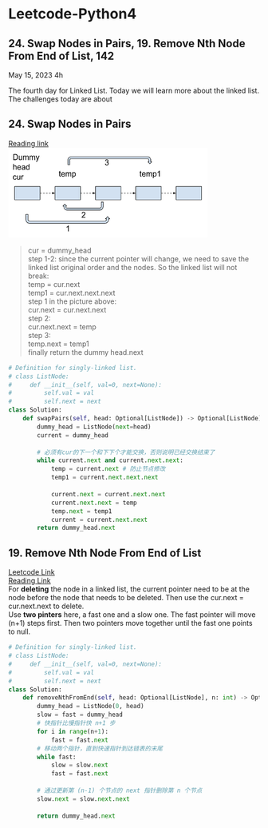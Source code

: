 # Leetcode-Python4
## 24. Swap Nodes in Pairs, 19. Remove Nth Node From End of List, 142
May 15, 2023  4h

The fourth day for Linked List. Today we will learn more about the linked list.\
The challenges today are about 

## 24. Swap Nodes in Pairs
[Reading link](https://github.com/youngyangyang04/leetcode-master/blob/master/problems/0024.%E4%B8%A4%E4%B8%A4%E4%BA%A4%E6%8D%A2%E9%93%BE%E8%A1%A8%E4%B8%AD%E7%9A%84%E8%8A%82%E7%82%B9.md)\
<img src="https://github.com/gyjbb/Leetcode-Python4/blob/main/Screen%20Shot%202023-05-17%20at%202.58.58%20PM.png" width="400" height="180">

> cur = dummy_head\
> step 1-2: since the current pointer will change, we need to save the linked list original order and the nodes. So the linked list will not break:\
> temp = cur.next\
> temp1 = cur.next.next.next\
> step 1 in the picture above:\
> cur.next = cur.next.next\
> step 2:\
> cur.next.next = temp\
> step 3:\
> temp.next = temp1\
> finally return the dummy head.next


```python
# Definition for singly-linked list.
# class ListNode:
#     def __init__(self, val=0, next=None):
#         self.val = val
#         self.next = next
class Solution:
    def swapPairs(self, head: Optional[ListNode]) -> Optional[ListNode]:
        dummy_head = ListNode(next=head)
        current = dummy_head

        # 必须有cur的下一个和下下个才能交换，否则说明已经交换结束了
        while current.next and current.next.next:
            temp = current.next # 防止节点修改
            temp1 = current.next.next.next

            current.next = current.next.next
            current.next.next = temp
            temp.next = temp1
            current = current.next.next
        return dummy_head.next
```


## 19. Remove Nth Node From End of List
[Leetcode Link](https://leetcode.com/problems/remove-nth-node-from-end-of-list/)\
[Reading Link](https://github.com/youngyangyang04/leetcode-master/blob/master/problems/0019.%E5%88%A0%E9%99%A4%E9%93%BE%E8%A1%A8%E7%9A%84%E5%80%92%E6%95%B0%E7%AC%ACN%E4%B8%AA%E8%8A%82%E7%82%B9.md)\
For **deleting** the node in a linked list, the current pointer need to be at the node before the node that needs to be deleted. Then use the cur.next = cur.next.next to delete.\
Use **two pinters** here, a fast one and a slow one. The fast pointer will move (n+1) steps first. Then two pointers move together until the fast one points to null.

```python
# Definition for singly-linked list.
# class ListNode:
#     def __init__(self, val=0, next=None):
#         self.val = val
#         self.next = next
class Solution:
    def removeNthFromEnd(self, head: Optional[ListNode], n: int) -> Optional[ListNode]:
        dummy_head = ListNode(0, head)
        slow = fast = dummy_head
        # 快指针比慢指针快 n+1 步
        for i in range(n+1):
            fast = fast.next
        # 移动两个指针，直到快速指针到达链表的末尾
        while fast:
            slow = slow.next
            fast = fast.next
        
        # 通过更新第 (n-1) 个节点的 next 指针删除第 n 个节点
        slow.next = slow.next.next
        
        return dummy_head.next
```
